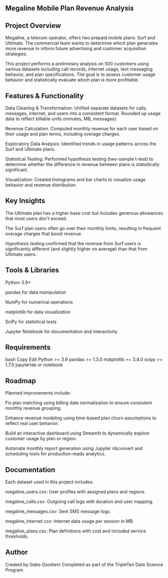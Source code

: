 ## Megaline Mobile Plan Revenue Analysis
## Project Overview
Megaline, a telecom operator, offers two prepaid mobile plans: Surf and Ultimate. The commercial team wants to determine which plan generates more revenue to inform future advertising and customer acquisition strategies.

This project performs a preliminary analysis on 500 customers using various datasets including call records, internet usage, text messaging behavior, and plan specifications. The goal is to assess customer usage behavior and statistically evaluate which plan is more profitable.

## Features & Functionality
Data Cleaning & Transformation: Unified separate datasets for calls, messages, internet, and users into a consistent format. Rounded up usage data to reflect billable units (minutes, MB, messages).

Revenue Calculation: Computed monthly revenue for each user based on their usage and plan terms, including overage charges.

Exploratory Data Analysis: Identified trends in usage patterns across the Surf and Ultimate plans.

Statistical Testing: Performed hypothesis testing (two-sample t-test) to determine whether the difference in revenue between plans is statistically significant.

Visualization: Created histograms and bar charts to visualize usage behavior and revenue distribution.

## Key Insights
The Ultimate plan has a higher base cost but includes generous allowances that most users don’t exceed.

The Surf plan users often go over their monthly limits, resulting in frequent overage charges that boost revenue.

Hypothesis testing confirmed that the revenue from Surf users is significantly different (and slightly higher on average) than that from Ultimate users.

## Tools & Libraries
Python 3.9+

pandas for data manipulation

NumPy for numerical operations

matplotlib for data visualization

SciPy for statistical tests

Jupyter Notebook for documentation and interactivity

## Requirements
bash
Copy
Edit
Python >= 3.9
pandas >= 1.3.0
matplotlib >= 3.4.0
scipy >= 1.7.0
jupyterlab or notebook


## Roadmap
Planned improvements include:

Fix plan matching using billing date normalization to ensure consistent monthly revenue grouping.

Enhance revenue modeling using time-based plan churn assumptions to reflect real user behavior.

Build an interactive dashboard using Streamlit to dynamically explore customer usage by plan or region.

Automate monthly report generation using Jupyter nbconvert and scheduling tools for production-ready analytics.

## Documentation
Each dataset used in this project includes:

megaline_users.csv: User profiles with assigned plans and regions.

megaline_calls.csv: Outgoing call logs with duration and user mapping.

megaline_messages.csv: Sent SMS message logs.

megaline_internet.csv: Internet data usage per session in MB.

megaline_plans.csv: Plan definitions with cost and included service thresholds.

## Author
Created by Gabe Goodwin
Completed as part of the TripleTen Data Science Program

